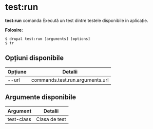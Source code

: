 # test:run
**test:run** comanda Execută un test dintre testele disponibile in aplicaţie.

**Folosire:**
```
$ drupal test:run [arguments] [options] 
$ tr  
```

## Opțiuni disponibile
Opțiune | Detalii
-------|-------------
--url | commands.test.run.arguments.url

## Argumente disponibile
Argument | Detalii
---------|-------------
test-class | Clasa de test
